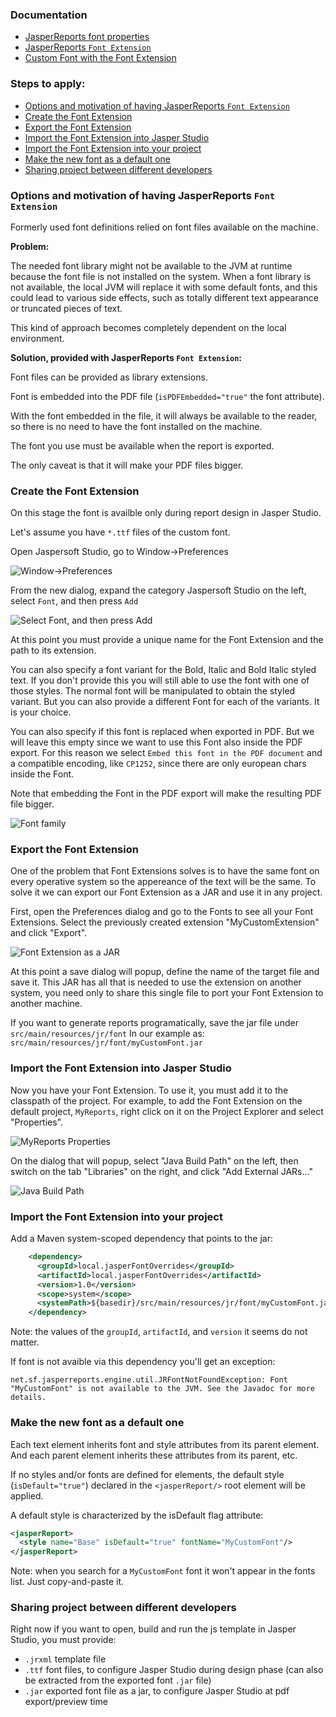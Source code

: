 ### Documentation

* [JasperReports font properties](https://jasperreports.sourceforge.net/sample.reference/fonts/)
* [JasperReports `Font Extension`](https://jasperreports.sourceforge.net/sample.reference/fonts/#fontextensions)
* [Custom Font with the Font Extension](https://community.jaspersoft.com/wiki/custom-font-font-extension)

### Steps to apply:

* [Options and motivation of having JasperReports `Font Extension`](#options-and-motivation-of-having-jasperreports-font-extension)
* [Create the Font Extension](#create-the-font-extension)
* [Export the Font Extension](#export-the-font-extension)
* [Import the Font Extension into Jasper Studio](#import-the-font-extension-into-jasper-studio)
* [Import the Font Extension into your project](#import-the-font-extension-into-your-project)
* [Make the new font as a default one](#make-the-new-font-as-a-default-one)
* [Sharing project between different developers](#sharing-project-between-different-developers)

### Options and motivation of having JasperReports `Font Extension`

Formerly used font definitions relied on font files available on the machine.

**Problem:**

The needed font library might not be available to the JVM at runtime 
because the font file is not installed on the system. 
When a font library is not available, the local JVM will replace it with some default fonts, 
and this could lead to various side effects, such as totally different text appearance or truncated pieces of text.

This kind of approach becomes completely dependent on the local environment.

**Solution, provided with JasperReports `Font Extension`:**

Font files can be provided as library extensions.

Font is embedded into the PDF file (`isPDFEmbedded="true"` the font attribute).

With the font embedded in the file, it will always be available to the reader,
so there is no need to have the font installed on the machine.

The font you use must be available when the report is exported.

The only caveat is that it will make your PDF files bigger.

### Create the Font Extension

On this stage the font is availble only during report design in Jasper Studio.

Let's assume you have `*.ttf` files of the custom font.

Open Jaspersoft Studio, go to Window->Preferences

![Window->Preferences](images/font.creation_1.png)

From the new dialog, expand the category Jaspersoft Studio on the left, select `Font`, and then press `Add`

![Select `Font`, and then press `Add`](images/font.creation_2.png)

At this point you must provide a unique name for the Font Extension and the path to its extension.

You can also specify a font variant for the Bold, Italic and Bold Italic styled text. 
If you don't provide this you will still able to use the font with one of those styles. 
The normal font will be manipulated to obtain the styled variant. 
But you can also provide a different Font for each of the variants. 
It is your choice.

You can also specify if this font is replaced when exported in PDF. 
But we will leave this empty since we want to use this Font also inside the PDF export. 
For this reason we select `Embed this font in the PDF document` and a compatible encoding, like `CP1252`, 
since there are only european chars inside the Font. 

Note that embedding the Font in the PDF export will make the resulting PDF file bigger.

![Font family](images/font_properties.png)

### Export the Font Extension

One of the problem that Font Extensions solves is 
to have the same font on every operative system so the appereance of the text will be the same.
To  solve it we can export our Font Extension as a JAR and use it in any project.

First, open the Preferences dialog and go to the Fonts to see all your Font Extensions. 
Select the previously created extension "MyCustomExtension" and click "Export".

![Font Extension as a JAR](images/font_export.png)

At this point a save dialog will popup, define the name of the target file and save it. 
This JAR has all that is needed to use the extension on another system, 
you need only to share this single file to port your Font Extension to another machine.

If you want to generate reports programatically, save the jar file under `src/main/resources/jr/font`
In our example as: `src/main/resources/jr/font/myCustomFont.jar`

### Import the Font Extension into Jasper Studio

Now you have your Font Extension. To use it, you must add it to the classpath of the project. 
For example, to add the Font Extension on the default project, `MyReports`, 
right click on it on the Project Explorer and select "Properties".

![MyReports `Properties`](images/font_import_into_jasper_studio_1.png)

On the dialog that will popup, select "Java Build Path" on the left, 
then switch on the tab "Libraries" on the right, and click "Add External JARs..."

![Java Build Path](images/font_import_into_jasper_studio_2.png)


### Import the Font Extension into your project

Add a Maven system-scoped dependency that points to the jar:

```xml
    <dependency>
      <groupId>local.jasperFontOverrides</groupId>
      <artifactId>local.jasperFontOverrides</artifactId>
      <version>1.0</version>
      <scope>system</scope>
      <systemPath>${basedir}/src/main/resources/jr/font/myCustomFont.jar</systemPath>
    </dependency>
```

Note: the values of the `groupId`, `artifactId`, and `version` it seems do not matter.

If font is not avaible via this dependency you'll get an exception:
```text
net.sf.jasperreports.engine.util.JRFontNotFoundException: Font "MyCustomFont" is not available to the JVM. See the Javadoc for more details.
```

### Make the new font as a default one

Each text element inherits font and style attributes from its parent element. 
And each parent element inherits these attributes from its parent, etc. 

If no styles and/or fonts are defined for elements, 
the default style (`isDefault="true"`) declared in the `<jasperReport/>` root element will be applied.

A default style is characterized by the isDefault flag attribute:
```xml
<jasperReport>
  <style name="Base" isDefault="true" fontName="MyCustomFont"/>
</jasperReport>
```

Note: when you search for a `MyCustomFont` font it won't appear in the fonts list. Just copy-and-paste it.

### Sharing project between different developers

Right now if you want to open, build and run the js template in Jasper Studio, you must provide:

* `.jrxml` template file
* `.ttf` font files, to configure Jasper Studio during design phase (can also be extracted from the exported font `.jar` file)
* `.jar` exported font file as a jar, to configure Jasper Studio at pdf export/preview time

